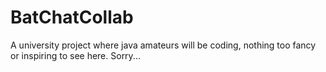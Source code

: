# BatChatCollab
A university project where java amateurs will be coding, nothing too fancy or inspiring to see here. Sorry...
